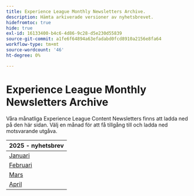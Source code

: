 ```yaml
---
title: Experience League Monthly Newsletters Archive.
description: Hämta arkiverade versioner av nyhetsbrevet.
hidefromtoc: true
hide: true
exl-id: 16133400-b4c6-4d86-9c28-d5e230d55839
source-git-commit: a1fe6f64894a63efadabd0fcd8910a2156e8fa64
workflow-type: tm+mt
source-wordcount: '46'
ht-degree: 0%

---
```


# Experience League Monthly Newsletters Archive

Våra månatliga Experience League Content Newsletters finns att ladda ned på den här sidan. Välj en månad för att få tillgång till och ladda ned motsvarande utgåva.

| 2025 - nyhetsbrev |
|------------|
| [Januari](assets/Jan-Newsletter.pdf) |
| [Februari](assets/Feb-Newsletter.pdf) |
| [Mars](assets/March-Newsletter.pdf) |
| [April](assets/April-Newsletter.pdf) |

